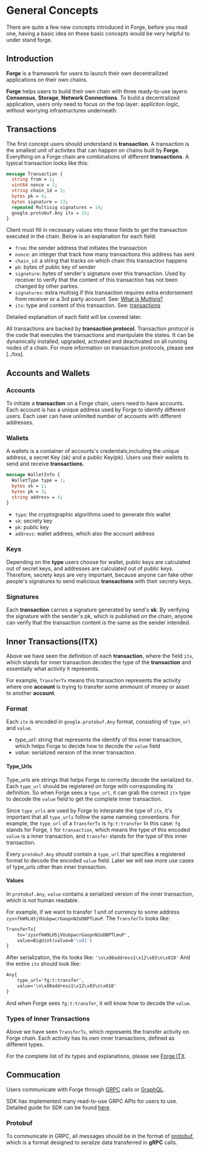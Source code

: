 # General Concepts

There are quite a few new concepts introduced in Forge, before you read one, having a basic idea on these basic concepts would be very helpful to under stand forge.

## Introduction

**Forge** is a framework for users to launch their own decentrailized applications on their own chains.

**Forge** helps users to build their own chain with three ready-to-use layers: **Consensus**, **Storage**, **Network Connections**. To build a decentralized application, users only need to focus on the top layer: appliciton logic, without worrying infrastructures underneath.


## Transactions

The first concept users should understand is **transaction**. A transaction is the smallest unit of activites that can happen on chains built by **Forge**. Everything on a Forge chain are combinations of different **transactions**. A typical transaction looks like this:

```protobuf
message Transaction {
  string from = 1;
  uint64 nonce = 2;
  string chain_id = 3;
  bytes pk = 4;
  bytes signature = 13;
  repeated Multisig signatures = 14;
  google.protobuf.Any itx = 15;
}
```

Client must fill in necessary values into these fields to get the transaction executed in the chain. Below is an explanation for each field:

* `from`: the sender address that initiates the transaction
* `nonce`: an integer that track how many transactions this address has sent
* `chain_id`: a string that tracks on which chain this transaction happens
* `pk`: bytes of public key of sender
* `signature`: bytes of sender's signature over this transaction. Used by   receiver to verify that the content of this transaction has not been changed by other parties.
* `signatures`: extra multisig if this transaction requires extra endorsement from receiver or a 3rd party account. See: [What is Multisig?](../arch/multisig.md)
* `itx`: type and content of this transaction. See: [transactions](../txs)

Detailed explanation of each field will be covered later.

All transactions are backed by **transaction protocol**. Transaction protocol is the code that executes the transactions and manipulate the states. It can be dynamically installed, upgraded, activated and deactivated on all running nodes of a chain. For more information on transaction protocols, please see [../txs].

## Accounts and Wallets

### Accounts

To initiate a **transaction** on a Forge chain, users need to have accounts. Each account is has a unique address used by Forge to identify different users. Each user can have unlimited number of accounts with different addresses.

### Wallets

A wallets is a container of accounts's credentials,including the unique address, a secret Key (sk) and a public Key(pk). Users use their wallets to send and receive **transactions**.

```protobuf
message WalletInfo {
  WalletType type = 1;
  bytes sk = 2;
  bytes pk = 3;
  string address = 4;
}
```
* `type`: the cryptographic algorithms used to generate this wallet
* `sk`: secrety key
* `pk`: public key
* `address`: wallet address, which also the account address

### Keys

Depending on the **type** users choose for wallet, public keys are calculated out of secret keys, and addresses are calculated out of public keys. Therefore, secrety keys are very important, because anyone can fake other people's signatures to send malicious **transactions** with their secrety keys.

### Signatures

Each **transaction** carries a signature generated by send's **sk**. By verifying the signature with the sender's pk, which is published on the chain, anyone can verify that the transaction content is the same as the sender intended.

## Inner Transactions(ITX)

Above we have seen the definition of each **transaction**, where the field `itx`, which stands for inner transaction decides the type of the **transaction** and essentially what activity it represents.

For example, `TransferTx` means this transaction represents the activity where one **account** is trying to transfer some ammount of money or asset to another **account**.

### Format

Each `itx` is encoded in `google.protobuf.Any` format, consisting of `type_url` and `value`.
* _type_url_: string that represents the identify of this inner transaction, which helps Forge to decide how to decode the `value` field
* _value_: serialized version of the inner transaction.

#### Type_Urls

Type_urls are strings that helps Forge to correctly decode the serialized itx. Each `type_url` should be registered on forge with corresponding itx definition. So when Forge sees a `type_url`, it can grab the correct `itx` type to decode the `value` field to get the complete inner transaction.

Since `type_urls` are used by Forge to interprate the type of `itx`, it's important that all `type_urls` follow the same nameing conventions. For example, the `type_url` of a `TransferTx` is
    ```fg:t:transfer```
In this case: `fg` stands for Forge, `t` for `transaction`, which means the type of this encoded `value` is a inner transaction, and `transfer` stands for the type of this inner transaction.

Every `protobuf.Any` should contain a `type_url` that specifies a registered format to decode the encoded `value` field. Later we will see more use cases of type_urls other than inner transaction.

#### Values

In `protobuf.Any`, `value` contains a serialized version of the inner transaction, which is not human readable.

For example, if we want to transfer 1 unit of currency to some address `zysnfkW9LH5jVUubpwcrGaopnN2oDBPTLmuP`. The `TransferTx` looks like:
```protobuf
TransferTx{
    to='zysnfkW9LH5jVUubpwcrGaopnN2oDBPTLmuP',
    value=BigUint(value=b'\x01')
}
```
After serialization, the itx looks like:
```'\n\x08address1\x12\x03\n\x010'```
And the entire `itx` should look like:
```protobuf
Any{
    type_url='fg:t:transfer',
    value='\n\x08address1\x12\x03\n\x010'
}
```

And when Forge sees `fg:t:transfer`, it will know how to decode the `value`.

### Types of Inner Transactions

Above we have seen `TransferTx`, which represents the transfer activity on Forge chain. Each activity has its own inner transactions, defined as different types.

For the complete list of itx types and explanations, please see [Forge ITX](/txs).

## Commucation

Users communicate with Forge through [GRPC](https://grpc.io/docs/) calls or [GraphQL](https://graphql.org/learn/).

SDK has implemented many read-to-use GRPC APIs for users to use. Detailed guide for SDK can be found [here](../sdk/).

### Protobuf

To communicate in GRPC, all messages should be in the format of [protobuf](https://developers.google.com/protocol-buffers/), which is a format designed to seralize data transferred in **gRPC** calls.
